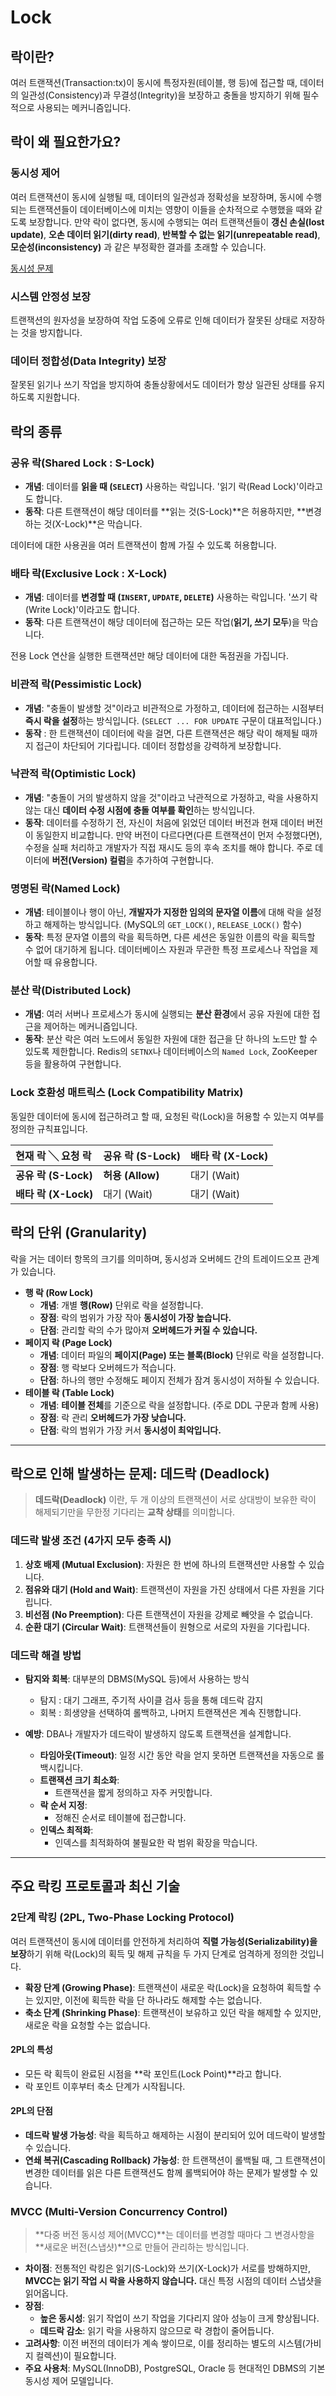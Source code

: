 # Lock

## 락이란?

여러 트랜잭션(Transaction:tx)이 동시에 특정자원(테이블, 행 등)에 접근할 때, 데이터의 일관성(Consistency)과 무결성(Integrity)을 보장하고 충돌을 방지하기 위해 필수적으로 사용되는 메커니즘입니다.

## 락이 왜 필요한가요?

### 동시성 제어

여러 트랜잭션이 동시에 실행될 때, 데이터의 일관성과 정확성을 보장하며, 동시에 수행되는 트랜잭션들이 데이터베이스에 미치는 영향이 이들을 순차적으로 수행했을 때와 같도록 보장합니다.
만약 락이 없다면, 동시에 수행되는 여러 트랜잭션들이 **갱신 손실(lost update)**, **오손 데이터 읽기(dirty read)**, **반복할 수 없는 읽기(unrepeatable read)**, **모순성(inconsistency)** 과 같은 부정확한 결과를 초래할 수 있습니다.

[동시성 문제](https://www.google.com/search?q=../05-Transaction/TransactionsConcurrencyControl.md)

### 시스템 안정성 보장

트랜잭션의 원자성을 보장하여 작업 도중에 오류로 인해 데이터가 잘못된 상태로 저장하는 것을 방지합니다.

### 데이터 정합성(Data Integrity) 보장

잘못된 읽기나 쓰기 작업을 방지하여 충돌상황에서도 데이터가 항상 일관된 상태를 유지하도록 지원합니다.

## 락의 종류

### 공유 락(Shared Lock : S-Lock)

  - **개념**: 데이터를 **읽을 때 (`SELECT`)** 사용하는 락입니다. '읽기 락(Read Lock)'이라고도 합니다.
  - **동작**: 다른 트랜잭션이 해당 데이터를 **읽는 것(S-Lock)**은 허용하지만, **변경하는 것(X-Lock)**은 막습니다.

데이터에 대한 사용권을 여러 트랜잭션이 함께 가질 수 있도록 허용합니다.

### 배타 락(Exclusive Lock : X-Lock)

  - **개념**: 데이터를 **변경할 때 (`INSERT`, `UPDATE`, `DELETE`)** 사용하는 락입니다. '쓰기 락(Write Lock)'이라고도 합니다.
  - **동작**: 다른 트랜잭션이 해당 데이터에 접근하는 모든 작업(**읽기, 쓰기 모두**)을 막습니다.

전용 Lock 연산을 실행한 트랜잭션만 해당 데이터에 대한 독점권을 가집니다.

### 비관적 락(Pessimistic Lock)

  - **개념**: "충돌이 발생할 것"이라고 비관적으로 가정하고, 데이터에 접근하는 시점부터 **즉시 락을 설정**하는 방식입니다. (`SELECT ... FOR UPDATE` 구문이 대표적입니다.)
  - **동작** : 한 트랜잭션이 데이터에 락을 걸면, 다른 트랜잭션은 해당 락이 해제될 때까지 접근이 차단되어 기다립니다. 데이터 정합성을 강력하게 보장합니다.

### 낙관적 락(Optimistic Lock)

  - **개념**: "충돌이 거의 발생하지 않을 것"이라고 낙관적으로 가정하고, 락을 사용하지 않는 대신 **데이터 수정 시점에 충돌 여부를 확인**하는 방식입니다.
  - **동작**: 데이터를 수정하기 전, 자신이 처음에 읽었던 데이터 버전과 현재 데이터 버전이 동일한지 비교합니다. 만약 버전이 다르다면(다른 트랜잭션이 먼저 수정했다면), 수정을 실패 처리하고 개발자가 직접 재시도 등의 후속 조치를 해야 합니다. 주로 데이터에 **버전(Version) 컬럼**을 추가하여 구현합니다.

### 명명된 락(Named Lock)

  - **개념**: 테이블이나 행이 아닌, **개발자가 지정한 임의의 문자열 이름**에 대해 락을 설정하고 해제하는 방식입니다. (MySQL의 `GET_LOCK()`, `RELEASE_LOCK()` 함수)
  - **동작**: 특정 문자열 이름의 락을 획득하면, 다른 세션은 동일한 이름의 락을 획득할 수 없어 대기하게 됩니다. 데이터베이스 자원과 무관한 특정 프로세스나 작업을 제어할 때 유용합니다.

### 분산 락(Distributed Lock)

  - **개념**: 여러 서버나 프로세스가 동시에 실행되는 **분산 환경**에서 공유 자원에 대한 접근을 제어하는 메커니즘입니다.
  - **동작**: 분산 락은 여러 노드에서 동일한 자원에 대한 접근을 단 하나의 노드만 할 수 있도록 제한합니다. Redis의 `SETNX`나 데이터베이스의 `Named Lock`, ZooKeeper 등을 활용하여 구현합니다.

### Lock 호환성 매트릭스 (Lock Compatibility Matrix)

동일한 데이터에 동시에 접근하려고 할 때, 요청된 락(Lock)을 허용할 수 있는지 여부를 정의한 규칙표입니다.

| 현재 락 ╲ 요청 락 | 공유 락 (S-Lock) | 배타 락 (X-Lock) |
| :-- | :-- | :-- |
| **공유 락 (S-Lock)** | **허용 (Allow)** | 대기 (Wait) |
| **배타 락 (X-Lock)** | 대기 (Wait) | 대기 (Wait) |

## 락의 단위 (Granularity)

락을 거는 데이터 항목의 크기를 의미하며, 동시성과 오버헤드 간의 트레이드오프 관계가 있습니다.

  - **행 락 (Row Lock)**
      - **개념**: 개별 **행(Row)** 단위로 락을 설정합니다.
      - **장점**: 락의 범위가 가장 작아 **동시성이 가장 높습니다.**
      - **단점**: 관리할 락의 수가 많아져 **오버헤드가 커질 수 있습니다.**
  - **페이지 락 (Page Lock)**
      - **개념**: 데이터 파일의 **페이지(Page) 또는 블록(Block)** 단위로 락을 설정합니다.
      - **장점**: 행 락보다 오버헤드가 적습니다.
      - **단점**: 하나의 행만 수정해도 페이지 전체가 잠겨 동시성이 저하될 수 있습니다.
  - **테이블 락 (Table Lock)**
      - **개념**: **테이블 전체**를 기준으로 락을 설정합니다. (주로 DDL 구문과 함께 사용)
      - **장점**: 락 관리 **오버헤드가 가장 낮습니다.**
      - **단점**: 락의 범위가 가장 커서 **동시성이 최악입니다.**

-----

## 락으로 인해 발생하는 문제: 데드락 (Deadlock)

> **데드락(Deadlock)** 이란, 두 개 이상의 트랜잭션이 서로 상대방이 보유한 락이 해제되기만을 무한정 기다리는 **교착 상태**를 의미합니다.

### 데드락 발생 조건 (4가지 모두 충족 시)

1.  **상호 배제 (Mutual Exclusion)**: 자원은 한 번에 하나의 트랜잭션만 사용할 수 있습니다.
2.  **점유와 대기 (Hold and Wait)**: 트랜잭션이 자원을 가진 상태에서 다른 자원을 기다립니다.
3.  **비선점 (No Preemption)**: 다른 트랜잭션이 자원을 강제로 빼앗을 수 없습니다.
4.  **순환 대기 (Circular Wait)**: 트랜잭션들이 원형으로 서로의 자원을 기다립니다.

### 데드락 해결 방법

  - **탐지와 회복**: 대부분의 DBMS(MySQL 등)에서 사용하는 방식
    - 탐지 : 대기 그래프, 주기적 사이클 검사 등을 통해 데드락 감지
    - 회복 : 희생양을 선택하여 롤백하고, 나머지 트랜잭션은 계속 진행합니다.

  - **예방**: DBA나 개발자가 데드락이 발생하지 않도록 트랜잭션을 설계합니다.
    - **타임아웃(Timeout)**: 일정 시간 동안 락을 얻지 못하면 트랜잭션을 자동으로 롤백시킵니다.
    - **트랜잭션 크기 최소화**:
        - 트랜잭션을 짧게 정의하고 자주 커밋합니다.
    - **락 순서 지정**:
        - 정해진 순서로 테이블에 접근합니다.
    - **인덱스 최적화**:
        - 인덱스를 최적화하여 불필요한 락 범위 확장을 막습니다.

-----

## 주요 락킹 프로토콜과 최신 기술

### 2단계 락킹 (2PL, Two-Phase Locking Protocol)

여러 트랜잭션이 동시에 데이터를 안전하게 처리하여 **직렬 가능성(Serializability)을 보장**하기 위해 락(Lock)의 획득 및 해제 규칙을 두 가지 단계로 엄격하게 정의한 것입니다.

  - **확장 단계 (Growing Phase)**: 트랜잭션이 새로운 락(Lock)을 요청하여 획득할 수는 있지만, 이전에 획득한 락을 단 하나라도 해제할 수는 없습니다.
  - **축소 단계 (Shrinking Phase)**: 트랜잭션이 보유하고 있던 락을 해제할 수 있지만, 새로운 락을 요청할 수는 없습니다.

#### 2PL의 특성

  - 모든 락 획득이 완료된 시점을 **락 포인트(Lock Point)**라고 합니다.
  - 락 포인트 이후부터 축소 단계가 시작됩니다.

#### 2PL의 단점

  - **데드락 발생 가능성**: 락을 획득하고 해제하는 시점이 분리되어 있어 데드락이 발생할 수 있습니다.
  - **연쇄 복귀(Cascading Rollback) 가능성**: 한 트랜잭션이 롤백될 때, 그 트랜잭션이 변경한 데이터를 읽은 다른 트랜잭션도 함께 롤백되어야 하는 문제가 발생할 수 있습니다.

### MVCC (Multi-Version Concurrency Control)

> **다중 버전 동시성 제어(MVCC)**는 데이터를 변경할 때마다 그 변경사항을 **새로운 버전(스냅샷)**으로 만들어 관리하는 방식입니다.

  - **차이점**: 전통적인 락킹은 읽기(S-Lock)와 쓰기(X-Lock)가 서로를 방해하지만, **MVCC는 읽기 작업 시 락을 사용하지 않습니다.** 대신 특정 시점의 데이터 스냅샷을 읽어옵니다.
  - **장점**:
      - **높은 동시성**: 읽기 작업이 쓰기 작업을 기다리지 않아 성능이 크게 향상됩니다.
      - **데드락 감소**: 읽기 락을 사용하지 않으므로 락 경합이 줄어듭니다.
  - **고려사항**: 이전 버전의 데이터가 계속 쌓이므로, 이를 정리하는 별도의 시스템(가비지 컬렉션)이 필요합니다.
  - **주요 사용처**: MySQL(InnoDB), PostgreSQL, Oracle 등 현대적인 DBMS의 기본 동시성 제어 모델입니다.

